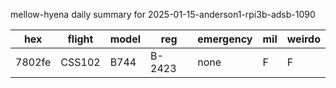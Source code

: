 mellow-hyena daily summary for 2025-01-15-anderson1-rpi3b-adsb-1090

|hex|flight|model|reg|emergency|mil|weirdo|
|--|--|--|--|--|--|--|
|7802fe|CSS102|B744|B-2423|none|F|F|
